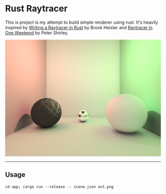 # Rust Raytracer

This is project is my attempt to build simple renderer using rust. 
It's heavily inspired by 
[Writing a Raytracer in Rust](https://bheisler.github.io/post/writing-raytracer-in-rust-part-1/) by Brook Heisler and  [Raytracer in One Weekend](https://www.amazon.co.uk/Ray-Tracing-Weekend-Minibooks-Book-ebook/dp/B01B5AODD8) by Peter Shirley.

![Render result](https://raw.githubusercontent.com/mightykho/raytracer/master/app/out.png)

----
## Usage

    cd app; cargo run --release -- scene.json out.png

